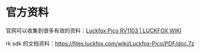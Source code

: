 # 官方资料

官网可以收集到很多有效的资料：[Luckfox Pico RV1103 | LUCKFOX WIKI](https://wiki.luckfox.com/zh/Luckfox-Pico-RV1103)

rk sdk 的文档资料：https://files.luckfox.com/wiki/Luckfox-Pico/PDF/doc.7z
